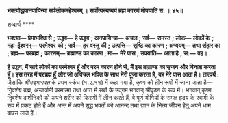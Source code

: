 **भक्त्योद्धवानपायिन्या सर्वलोकमहेश्वरम् ।** **सर्वोत्पत्त्यप्ययं ब्रह्म कारणं मोपयाति स: ॥ ४५॥** 

शब्दार्थ **** 

**भक्त्या—** **प्रेमाभक्ति से** **; उद्धव—** **हे उद्धव** **; अनपायिन्या—** **अचल** **; सर्व—** **समस्त** **; लोक—** **लोकों के** **; महा-ईश्वरम्—** **परमेश्वर** **को** **; सर्व—** **हर वस्तु की** **; उत्पत्ति—** **सृष्टि का कारण** **; अप्ययम्—** **तथा संहार का** **; ब्रह्म—** **परब्रह्म** **; कारणम्—** **ब्रह्माण्ड का** **कारण** **; मा—** **मेरे पास** **; उपयाति—** **आता है** **; स:—** **वह।** **.** 

**हे उद्धव, मैं सारे लोकों का परमेश्वर हूँ और परम कारण होने से, मैं इस ब्रह्माण्ड का सृजन** **और विनाश करता हूँ। इस तरह मैं परब्रह्म हूँ और जो अविचल भक्ति के साथ मेरी पूजा करता** **है, वह मेरे पास आता है।** **तात्पर्य :** जैसाकि *श्रीमद्भागवत* के प्रथम स्कंध (१.२.११) में कहा गया है, कृष्ण को तीन रूपों में जाना जाता है—निॢवशेष ब्रह्म, अन्तर्यामी परमात्मा तथा अन्त में सबों के उद्गम भगवान् श्रीकृष्ण के रूप में। भगवान् कृष्ण निॢवशेष दार्शनिकों को अपने शरीर की किरणों में लीन करते हैं, वे पूर्ण योगियों के समक्ष हृदय के स्वामी के रूप में प्रकट होते हैं और अन्त में अपने शुद्ध भक्तों को आनन्द तथा ज्ञान के नित्य जीवन हेतु अपने धाम वापस लाते हैं।  